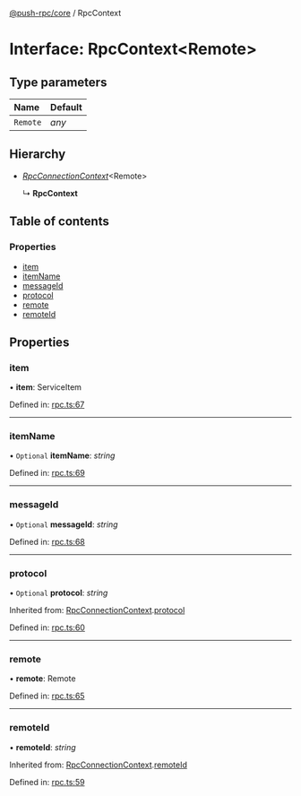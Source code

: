 [@push-rpc/core](../README.md) / RpcContext

# Interface: RpcContext<Remote\>

## Type parameters

| Name | Default |
| :------ | :------ |
| `Remote` | *any* |

## Hierarchy

* [*RpcConnectionContext*](rpcconnectioncontext.md)<Remote\>

  ↳ **RpcContext**

## Table of contents

### Properties

- [item](rpccontext.md#item)
- [itemName](rpccontext.md#itemname)
- [messageId](rpccontext.md#messageid)
- [protocol](rpccontext.md#protocol)
- [remote](rpccontext.md#remote)
- [remoteId](rpccontext.md#remoteid)

## Properties

### item

• **item**: ServiceItem

Defined in: [rpc.ts:67](https://github.com/vasyas/typescript-rpc/blob/567818c/packages/core/src/rpc.ts#L67)

___

### itemName

• `Optional` **itemName**: *string*

Defined in: [rpc.ts:69](https://github.com/vasyas/typescript-rpc/blob/567818c/packages/core/src/rpc.ts#L69)

___

### messageId

• `Optional` **messageId**: *string*

Defined in: [rpc.ts:68](https://github.com/vasyas/typescript-rpc/blob/567818c/packages/core/src/rpc.ts#L68)

___

### protocol

• `Optional` **protocol**: *string*

Inherited from: [RpcConnectionContext](rpcconnectioncontext.md).[protocol](rpcconnectioncontext.md#protocol)

Defined in: [rpc.ts:60](https://github.com/vasyas/typescript-rpc/blob/567818c/packages/core/src/rpc.ts#L60)

___

### remote

• **remote**: Remote

Defined in: [rpc.ts:65](https://github.com/vasyas/typescript-rpc/blob/567818c/packages/core/src/rpc.ts#L65)

___

### remoteId

• **remoteId**: *string*

Inherited from: [RpcConnectionContext](rpcconnectioncontext.md).[remoteId](rpcconnectioncontext.md#remoteid)

Defined in: [rpc.ts:59](https://github.com/vasyas/typescript-rpc/blob/567818c/packages/core/src/rpc.ts#L59)
